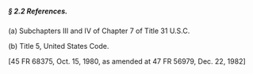 ##### § 2.2 References. #####

(a) Subchapters III and IV of Chapter 7 of Title 31 U.S.C.

(b) Title 5, United States Code.

[45 FR 68375, Oct. 15, 1980, as amended at 47 FR 56979, Dec. 22, 1982]